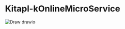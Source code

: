﻿# Kitapl-kOnlineMicroService
![Draw drawio](https://user-images.githubusercontent.com/53064323/193455768-79af443b-753e-4942-afb7-4f65d05ec8d5.png)
